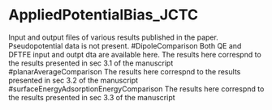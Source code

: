 # AppliedPotentialBias_JCTC
Input and output files of various results published in the paper. Pseudopotential data is not present.
#DipoleComparison
Both QE and DFTFE input and outpt dta are available here. The results here correspnd to the results presented in sec 3.1 of the manuscript
#planarAverageComparison
The results here correspnd to the results presented in sec 3.2 of the manuscript
#surfaceEnergyAdsorptionEnergyComparison
The results here correspnd to the results presented in sec 3.3 of the manuscript

